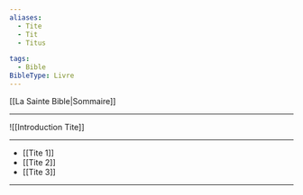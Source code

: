 ```yaml
---
aliases:
  - Tite
  - Tit
  - Titus

tags:
  - Bible
BibleType: Livre
---
```

[[La Sainte Bible|Sommaire]]

---

![[Introduction Tite]]

---
- [[Tite 1]] 
- [[Tite 2]] 
- [[Tite 3]] 


---
